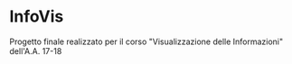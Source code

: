 # InfoVis
Progetto finale realizzato per il corso "Visualizzazione delle Informazioni" dell'A.A. 17-18
